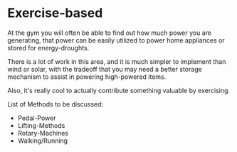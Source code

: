 Exercise-based
==============

At the gym you will often be able to find out how much power you are generating, that power can be easily utilized to power home appliances or stored for energy-droughts.

There is a lot of work in this area, and it is much simpler to implement than wind or solar, with the tradeoff that you may need a better storage mechanism to assist in powering
high-powered items.

Also, it's really cool to actually contribute something valuable by exercising.


List of Methods to be discussed:
* Pedal-Power
* Lifting-Methods
* Rotary-Machines
* Walking/Running
